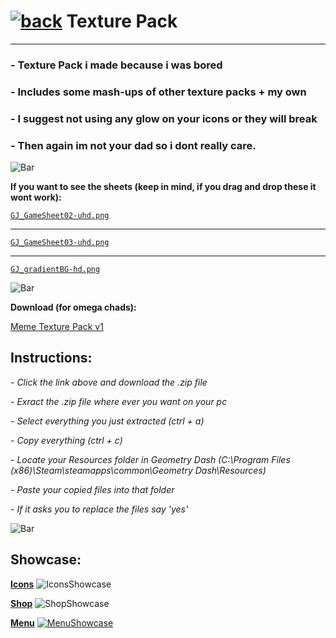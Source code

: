 # [![back](https://cdn.discordapp.com/emojis/887168885747511396?size=32)](https://dxrpy.github.io/Dxrpys-Garbage-Website) Texture Pack
---

### - Texture Pack i made because i was bored
### - Includes some mash-ups of other texture packs + my own
### - I suggest not using any glow on your icons or they will break
### - Then again im not your dad so i dont really care.

![`Bar`](https://cdn.discordapp.com/attachments/584355797366997002/889006586406772746/4M7IWwP.png)

**If you want to see the sheets (keep in mind, if you drag and drop these it wont work):**

[`GJ_GameSheet02-uhd.png`](https://cdn.discordapp.com/attachments/584355797366997002/888748003324739584/GJ_GameSheet02-uhd.png)

---

[`GJ_GameSheet03-uhd.png`](https://i.imgur.com/yRIvPDK.png)

---

[`GJ_gradientBG-hd.png`](https://cdn.discordapp.com/attachments/584355797366997002/888751059940564992/GJ_gradientBG-hd.png)

![`Bar`](https://cdn.discordapp.com/attachments/584355797366997002/889006586406772746/4M7IWwP.png)

**Download (for omega chads):**

<a href="https://www.mediafire.com/file/ig9qfqm6c8jvgt8/Meme_Mashup_Pack.zip/file">Meme Texture Pack v1</a>

## Instructions:
*- Click the link above and download the .zip file*

*- Exract the .zip file where ever you want on your pc*

*- Select everything you just extracted (ctrl + a)*

*- Copy everything (ctrl + c)*

*- Locate your Resources folder in Geometry Dash (C:\Program Files (x86)\Steam\steamapps\common\Geometry Dash\Resources)*

*- Paste your copied files into that folder*

*- If it asks you to replace the files say 'yes'*


![`Bar`](https://cdn.discordapp.com/attachments/584355797366997002/889006586406772746/4M7IWwP.png)

## Showcase:

<ins>**Icons**</ins>
![`IconsShowcase`](https://cdn.discordapp.com/attachments/584355797366997002/889022701216350248/unknown.png)

<ins>**Shop**</ins>
![`ShopShowcase`](https://cdn.discordapp.com/attachments/584355797366997002/889023093035630682/unknown.png)

<ins>**Menu**</ins>
[![`MenuShowcase`](https://cdn.discordapp.com/attachments/584355797366997002/889023270043668530/unknown.png)](https://dxrpy.github.io/Dxrpys-Garbage-Website/secret)

